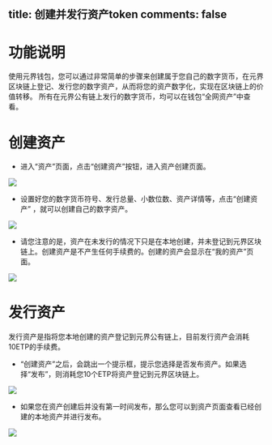 title: 创建并发行资产token
comments: false
---

# 功能说明
使用元界钱包，您可以通过非常简单的步骤来创建属于您自己的数字货币，在元界区块链上登记、发行您的数字资产，从而将您的资产数字化，实现在区块链上的价值转移。
所有在元界公有链上发行的数字货币，均可以在钱包“全网资产”中查看。

# 创建资产
-  进入“资产”页面，点击“创建资产”按钮，进入资产创建页面。

![](https://i.imgur.com/flByWqU.png)
- 设置好您的数字货币符号、发行总量、小数位数、资产详情等，点击“创建资产” ，就可以创建自己的数字资产。

![](https://i.imgur.com/zSup9QO.png)
- 请您注意的是，资产在未发行的情况下只是在本地创建，并未登记到元界区块链上。创建资产是不产生任何手续费的。创建的资产会显示在“我的资产”页面。

![](https://i.imgur.com/HUbBXcQ.png)

# 发行资产
发行资产是指将您本地创建的资产登记到元界公有链上，目前发行资产会消耗10ETP的手续费。
- “创建资产”之后，会跳出一个提示框，提示您选择是否发布资产。如果选择“发布”，则消耗您10个ETP将资产登记到元界区块链上。

![](https://i.imgur.com/dXyqjD7.png)
- 如果您在资产创建后并没有第一时间发布，那么您可以到资产页面查看已经创建的本地资产并进行发布。

![](https://i.imgur.com/h0riaBl.png)


